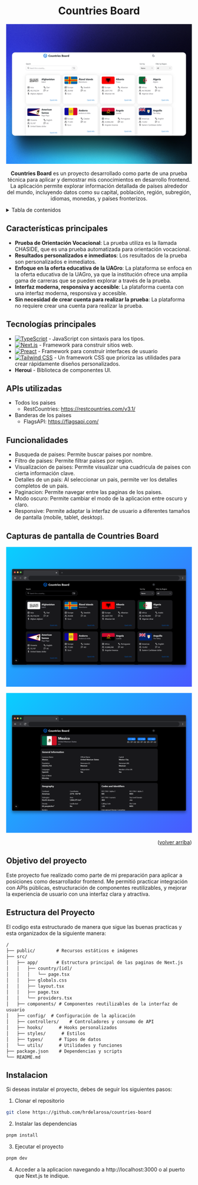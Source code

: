 <div align="center">

# Countries Board

<img src="https://raw.githubusercontent.com/hrdelarosa/countries-board-prueba-tecnica/master/public/og.jpeg" alt="Countries Board" width="550"/>

**Countries Board** es un proyecto desarrollado como parte de una prueba técnica para aplicar y demostrar mis conocimientos en desarrollo frontend. La aplicación permite explorar información detallada de países alrededor del mundo, incluyendo datos como su capital, población, región, subregión, idiomas, monedas, y países fronterizos.

</div>

<details>
<summary>Tabla de contenidos</summary>

- [Countries Board](#countries-board)
  - [Características principales](#características-principales)
  - [Tecnologías principales](#tecnologías-principales)
  - [APIs utilizadas](#apis-utilizadas)
  - [Funcionalidades](#funcionalidades)
  - [Capturas de pantalla de Countries Board](#capturas-de-pantalla-de-countries-board)
  - [Objetivo del proyecto](#objetivo-del-proyecto)
  - [Estructura del Proyecto](#estructura-del-proyecto)
  - [Instalacion](#instalacion)

</details>

## Características principales

- **Prueba de Orientación Vocacional**: La prueba utiliza es la llamada CHASIDE, que es una prueba automatizada para orientación vocacional.
- **Resultados personalizados e inmediatos**: Los resultados de la prueba son personalizados e inmediatos.
- **Enfoque en la oferta educativa de la UAGro**: La plataforma se enfoca en la oferta educativa de la UAGro, ya que la institución ofrece una amplia gama de carreras que se pueden explorar a través de la prueba.
- **Interfaz moderna, responsiva y accesible**: La plataforma cuenta con una interfaz moderna, responsiva y accesible.
- **Sin necesidad de crear cuenta para realizar la prueba**: La plataforma no requiere crear una cuenta para realizar la prueba.

## Tecnologías principales

- [![TypeScript][TypeScript-badge]][TypeScript-url] - JavaScript con sintaxis para los tipos.
- [![Next.js][Next-badge]][Next-url] - Framework para construir sitios web.
- [![Preact][React-badge]][React-url] - Framework para construir interfaces de usuario
- [![Tailwind CSS][Tailwind-badge]][Tailwind-url] - Un framework CSS que prioriza las utilidades para crear rápidamente diseños personalizados.
- **Heroui** - Biblioteca de componentes UI.

## APIs utilizadas

- Todos los paises
  - RestCountries: https://restcountries.com/v3.1/
- Banderas de los paises
  - FlagsAPI: https://flagsapi.com/

## Funcionalidades

- Busqueda de paises: Permite buscar paises por nombre.
- Filtro de paises: Permite filtrar paises por region.
- Visualizacion de paises: Permite visualizar una cuadricula de paises con cierta información clave.
- Detalles de un pais: Al seleccionar un pais, permite ver los detalles completos de un pais.
- Paginacion: Permite navegar entre las paginas de los paises.
- Modo oscuro: Permite cambiar el modo de la aplicacion entre oscuro y claro.
- Responsive: Permite adaptar la interfaz de usuario a diferentes tamaños de pantalla (mobile, tablet, desktop).

## Capturas de pantalla de Countries Board

![Captura de pantalla home](https://raw.githubusercontent.com/hrdelarosa/countries-board-prueba-tecnica/master/public/home.png)

![Captura de pantalla prueba](https://raw.githubusercontent.com/hrdelarosa/countries-board-prueba-tecnica/master/public/country.png)

<p align="right">(<a href="#readme-top">volver arriba</a>)</p>

## Objetivo del proyecto

Este proyecto fue realizado como parte de mi preparación para aplicar a posiciones como desarrollador frontend. Me permitió practicar integración con APIs públicas, estructuración de componentes reutilizables, y mejorar la experiencia de usuario con una interfaz clara y atractiva.

## Estructura del Proyecto

El codigo esta estructurado de manera que sigue las buenas practicas y esta organizadox de la siguiente manera:

```
/
├── public/        # Recursos estáticos e imágenes
├── src/
│   ├── app/       # Estructura principal de las paginas de Next.js
│   │   ├── country/[id]/
│   │   │   └── page.tsx
│   │   ├── globals.css
│   │   ├── layout.tsx
│   │   ├── page.tsx
│   │   └── providers.tsx
│   ├── components/ # Componentes reutilizables de la interfaz de usuario
│   ├── config/  # Configuración de la aplicación
│   ├── controllers/    # Controladores y consumo de API
│   ├── hooks/      # Hooks personalizados
│   ├── styles/      # Estilos
│   ├── types/      # Tipos de datos
│   └── utils/      # Utilidades y funciones
├── package.json    # Dependencias y scripts
└── README.md
```

## Instalacion

Si deseas instalar el proyecto, debes de seguir los siguientes pasos:

1. Clonar el repositorio

```bash
git clone https://github.com/hrdelarosa/countries-board
```

2. Instalar las dependencias

```bash
pnpm install
```

3. Ejecutar el proyecto

```bash
pnpm dev
```

4. Acceder a la aplicacion navegando a http://localhost:3000 o al puerto que Next.js te indique.

[Next-url]: https://nextjs.org/
[Next-badge]: https://img.shields.io/badge/NextJs-000000?style=flat&logo=next.js&logoColor=white
[TypeScript-url]: https://www.typescriptlang.org/
[TypeScript-badge]: https://shields.io/badge/TypeScript-3178C6?logo=TypeScript&logoColor=FFF
[React-url]: https://preactjs.com/
[React-badge]: https://img.shields.io/badge/-React-45b8d8?style=flat-square&logo=react&logoColor=white
[Tailwind-url]: https://tailwindcss.com/
[Tailwind-badge]: https://img.shields.io/badge/-Tailwind%20CSS-38B2AC?style=flat-square&logo=tailwind-css&logoColor=white
[Supabase-url]: https://supabase.com/
[Supabase-badge]: https://shields.io/badge/supabase-black?logo=supabase&style=for-the-badge%22
[animations-url]: https://tailwindcss-animations.vercel.app/
[animations-badge]: https://img.shields.io/badge/@midudev/tailwind-animations-ff69b4?style=for-the-badge&logo=node.js&logoColor=white&color=blue
